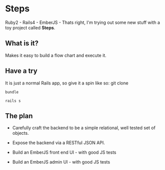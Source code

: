Steps
=====

Ruby2 - Rails4 - EmberJS - Thats right, I'm trying out some new
stuff with a toy project called **Steps**.

What is it?
-----------

Makes it easy to build a flow chart and execute it.

Have a try
-----------

It is just a normal Rails app, so give it a spin like so:
    git clone <this repo>

    bundle

    rails s

The plan
--------

*  Carefully craft the backend to be a simple relational, well
   tested set of objects.

*  Expose the backend via a RESTful JSON API.

*  Build an EmberJS front end UI - with good JS tests

*  Build an EmberJS admin UI - with good JS tests

